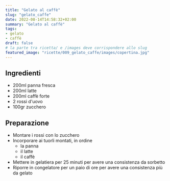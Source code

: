 ```yaml
---
title: "Gelato al caffè"
slug: "gelato_caffe"
date: 2022-08-14T14:58:32+02:00
summary: "Gelato al caffè"
tags:
- gelato
- caffè
draft: false
# la parte tra ricetta/ e /images deve corrispondere allo slug
featured_image: "ricette/009_gelato_caffe/images/copertina.jpg"
---
```

## Ingredienti
* 200ml panna fresca
* 200ml latte
* 200ml caffè forte
* 2 rossi d'uovo
* 100gr zucchero

## Preparazione
* Montare i rossi con lo zucchero
* Incorporare ai tuorli montati, in ordine
  * la panna
  * il latte
  * il caffè
* Mettere in gelatiera per 25 minuti per avere una consistenza da sorbetto
* Riporre in congelatore per un paio di ore per avere una consistenza più da gelato